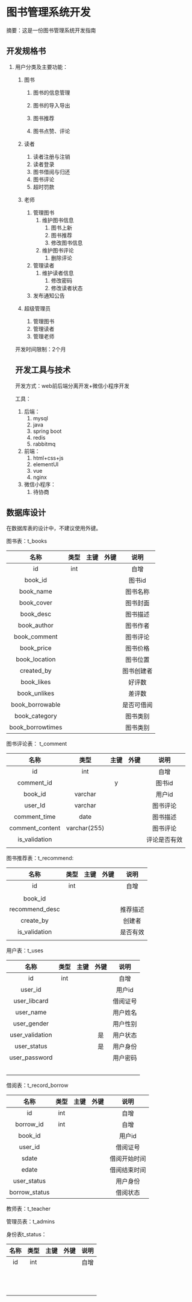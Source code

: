 # 图书管理系统开发

摘要：这是一份图书管理系统开发指南

## 开发规格书

1. 用户分类及主要功能：

   1. 图书
      1. 图书的信息管理
      
      2. 图书的导入导出
      
      3. 图书推荐
      
      4. 图书点赞、评论
      
         
      
   2. 读者
      1. 读者注册与注销
      2. 读者登录
      3. 图书借阅与归还
      4. 图书评论
      5. 超时罚款
      
   3. 老师
      1. 管理图书
         1. 维护图书信息
            1. 图书上新
            2. 图书推荐
            3. 修改图书信息
         2. 维护图书评论
            1. 删除评论
      2. 管理读者
         1. 维护读者信息
            1. 修改密码
            2. 修改读者状态
      3. 发布通知公告
      
   4. 超级管理员
      1. 管理图书
      2. 管理读者
      3. 管理老师
   
   开发时间限制：2个月
   
   ## 开发工具与技术
   
   开发方式：web前后端分离开发+微信小程序开发
   
   工具：
   
   	1. 后端：
   		1. mysql
   		2. java
   		3. spring boot
   		4. redis
   		5. rabbitmq
   	2. 前端：
   		1. html+css+js
   		2. elementUI
   		3. vue
   		4. nginx
   	3. 微信小程序：
   		1. 待协商

## 数据库设计
在数据库表的设计中，不建议使用外键。

图书表：t_books

|      名称       | 类型  | 主键 | 外键 | 说明 |
| :--: | :--: |  :--:  | :--: | :--: |
|      id       | int  |      |      | 自增 |
|    book_id    |      |      |      | 图书id |
|   book_name   |      |      |      | 图书名称 |
|  book_cover   |      |      |      | 图书封面 |
|   book_desc   |      |      |      | 图书描述 |
|  book_author  |      |      |      | 图书作者 |
| book_comment  |      |      |      | 图书评论 |
|  book_price   |      |      |      | 图书价格 |
| book_location |      |      |      | 图书位置 |
|  created_by   |      |      |      | 图书创建者 |
| book_likes | | |  | 好评数 |
| book_unlikes | | | | 差评数 |
| book_borrowable | | | | 是否可借阅 |
| book_category | | | | 图书类别 |
| book_borrowtimes | | | | 图书类别 |

图书评论表：
t_comment

|      名称       | 类型  | 主键 | 外键 | 说明 |
| :--: | :--: |  :--:  | :--: | :--: |
|      id       | int  |      |      | 自增 |
|    comment_id    |      | y |      | 图书id |
|   book_id   | varchar |      |      | 用户id |
| user_Id | varchar |      |      | 图书评论 |
|   comment_time   | date |      |      | 图书描述 |
| comment_content | varchar(255) |      |      | 图书评论 |
| is_validation |              |      |      | 评论是否有效 |
|                 |              |      |      |          |



图书推荐表：t_recommend:

|      名称      | 类型 | 主键 | 外键 |   说明   |
| :------------: | :--: | :--: | :--: | :------: |
|       id       | int  |      |      |   自增   |
|                |      |      |      |          |
|    book_id     |      |      |      |          |
| recommend_desc |      |      |      | 推荐描述 |
|   create_by    |      |      |      |  创建者  |
| is_validation  |      |      |      | 是否有效 |
|                |      |      |      |          |



用户表：t_uses

|      名称       | 类型 | 主键 | 外键 |   说明   |
| :-------------: | :--: | :--: | :--: | :------: |
|       id        | int  |      |      |   自增   |
|     user_id     |      |      |      |  用户id  |
|  user_libcard   |      |      |      | 借阅证号 |
|    user_name    |      |      |      | 用户姓名 |
|   user_gender   |      |      |      | 用户性别 |
| user_validation |      |      |  是  | 用户状态 |
|   user_status   |      |      |  是  | 用户身份 |
|  user_password  |      |      |      | 用户密码 |
|                 |      |      |      |          |
|                 |      |      |      |          |
|                 |      |      |      |          |
|                 |      |      |      |          |
|                 |      |      |      |          |

借阅表：t_record_borrow

|     名称      | 类型 | 主键 | 外键 |     说明     |
| :-----------: | :--: | :--: | :--: | :----------: |
|      id       | int  |      |      |     自增     |
|   borrow_id   | int  |      |      |     自增     |
|    book_id    |      |      |      |    用户id    |
|    user_id    |      |      |      |   借阅证号   |
|     sdate     |      |      |      | 借阅开始时间 |
|     edate     |      |      |      | 借阅结束时间 |
|  user_status  |      |      |      |   用户身份   |
| borrow_status |      |      |      |   借阅状态   |



教师表：t_teacher

管理员表：t_admins



身份表t_status：

| 名称 | 类型 | 主键 | 外键 | 说明 |
| :--: | :--: | :--: | :--: | :--: |
|  id  | int  |      |      | 自增 |
|      |      |      |      |      |
|      |      |      |      |      |
|      |      |      |      |      |
|      |      |      |      |      |
|      |      |      |      |      |
|      |      |      |      |      |
|      |      |      |      |      |
|      |      |      |      |      |
|      |      |      |      |      |
|      |      |      |      |      |
|      |      |      |      |      |
|      |      |      |      |      |